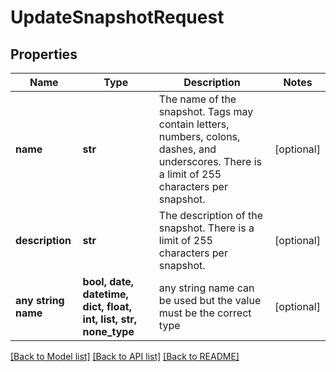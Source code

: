 # UpdateSnapshotRequest


## Properties
Name | Type | Description | Notes
------------ | ------------- | ------------- | -------------
**name** | **str** | The name of the snapshot. Tags may contain letters, numbers, colons, dashes, and underscores. There is a limit of 255 characters per snapshot. | [optional] 
**description** | **str** | The description of the snapshot. There is a limit of 255 characters per snapshot. | [optional] 
**any string name** | **bool, date, datetime, dict, float, int, list, str, none_type** | any string name can be used but the value must be the correct type | [optional]

[[Back to Model list]](../README.md#documentation-for-models) [[Back to API list]](../README.md#documentation-for-api-endpoints) [[Back to README]](../README.md)


